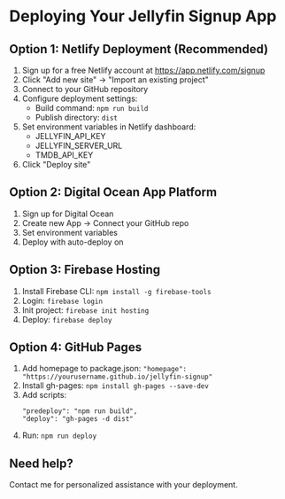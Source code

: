 # Deploying Your Jellyfin Signup App

## Option 1: Netlify Deployment (Recommended)

1. Sign up for a free Netlify account at https://app.netlify.com/signup
2. Click "Add new site" → "Import an existing project"
3. Connect to your GitHub repository
4. Configure deployment settings:
   - Build command: `npm run build`
   - Publish directory: `dist`
5. Set environment variables in Netlify dashboard:
   - JELLYFIN_API_KEY
   - JELLYFIN_SERVER_URL
   - TMDB_API_KEY
6. Click "Deploy site"

## Option 2: Digital Ocean App Platform

1. Sign up for Digital Ocean
2. Create new App → Connect your GitHub repo
3. Set environment variables
4. Deploy with auto-deploy on

## Option 3: Firebase Hosting

1. Install Firebase CLI: `npm install -g firebase-tools`
2. Login: `firebase login`
3. Init project: `firebase init hosting`
4. Deploy: `firebase deploy`

## Option 4: GitHub Pages

1. Add homepage to package.json: `"homepage": "https://yourusername.github.io/jellyfin-signup"`
2. Install gh-pages: `npm install gh-pages --save-dev`
3. Add scripts:
   ```
   "predeploy": "npm run build",
   "deploy": "gh-pages -d dist"
   ```
4. Run: `npm run deploy`

## Need help?

Contact me for personalized assistance with your deployment.